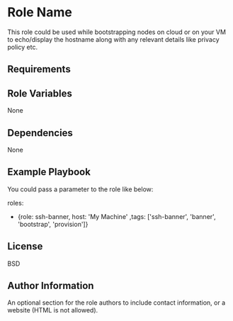 Role Name
=========

This role could be used while bootstrapping nodes on cloud or on your VM to echo/display the hostname along with any relevant details like privacy policy etc.

Requirements
------------


Role Variables
--------------

None

Dependencies
------------

None

Example Playbook
----------------
You could pass a parameter to the role like below:

roles:
  - {role: ssh-banner, host: 'My Machine' ,tags: ['ssh-banner', 'banner', 'bootstrap', 'provision']}

License
-------

BSD

Author Information
------------------

An optional section for the role authors to include contact information, or a website (HTML is not allowed).
